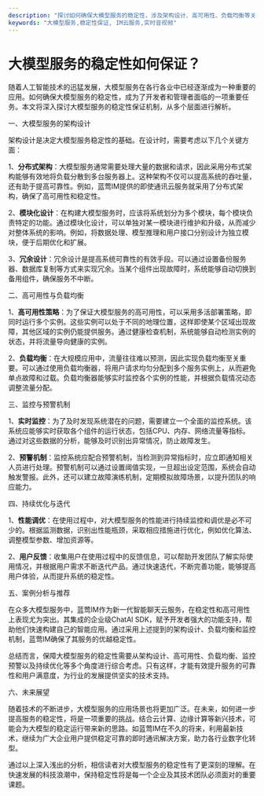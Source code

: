 ```yaml
---
description: "探讨如何确保大模型服务的稳定性，涉及架构设计、高可用性、负载均衡等关键因素。"
keywords: "大模型服务,稳定性保证, IM云服务,实时音视频"
---
```

# 大模型服务的稳定性如何保证？

随着人工智能技术的迅猛发展，大模型服务在各行各业中已经逐渐成为一种重要的应用。如何确保大模型服务的稳定性，成为了开发者和管理者面临的一项重要任务。本文将深入探讨大模型服务的稳定性保证机制，从多个层面进行解析。

一、大模型服务的架构设计

架构设计是决定大模型服务稳定性的基础。在设计时，需要考虑以下几个关键方面：

1、**分布式架构**：大模型服务通常需要处理大量的数据和请求，因此采用分布式架构能够有效地将负载分散到多台服务器上。这种架构不仅可以提高系统的吞吐量，还有助于提高可靠性。例如，蓝莺IM提供的即使通讯云服务就采用了分布式架构，确保了高可用性和稳定性。

2、**模块化设计**：在构建大模型服务时，应该将系统划分为多个模块，每个模块负责特定的功能。通过模块化设计，可以单独对某一模块进行维护和升级，从而减少对整体系统的影响。例如，将数据处理、模型推理和用户接口分别设计为独立模块，便于后期优化和扩展。

3、**冗余设计**：冗余设计是提高系统可靠性的有效手段。可以通过设置备份服务器、数据库复制等方式来实现冗余。当某个组件出现故障时，系统能够自动切换到备用组件，确保服务不中断。

二、高可用性与负载均衡

1、**高可用性策略**：为了保证大模型服务的高可用性，可以采用多活部署策略，即同时运行多个实例。这些实例可以处于不同的地理位置，这样即使某个区域出现故障，其他区域的实例仍能提供服务。通过健康检查机制，系统能够自动检测实例的状态，并将流量导向健康的实例。

2、**负载均衡**：在大规模应用中，流量往往难以预测，因此实现负载均衡至关重要。可以通过使用负载均衡器，将用户请求均匀分配到多个服务实例上，从而避免单点故障和过载。负载均衡器能够实时监控各个实例的性能，并根据负载情况动态调整流量分配。

三、监控与预警机制

1、**实时监控**：为了及时发现系统潜在的问题，需要建立一个全面的监控系统。该系统应能够实时获取各个组件的运行状态，包括CPU、内存、网络流量等指标。通过对这些数据的分析，能够及时识别出异常情况，防止故障发生。

2、**预警机制**：监控系统应配合预警机制，当检测到异常指标时，应立即通知相关人员进行处理。预警机制可以通过设置阈值实现，一旦超出设定范围，系统会自动触发警报。此外，还可以建立故障演练机制，定期模拟故障场景，以提升团队的响应能力。

四、持续优化与迭代

1、**性能调优**：在使用过程中，对大模型服务的性能进行持续监控和调优是必不可少的。根据监测数据，识别出性能瓶颈，采取相应措施进行优化，例如优化算法、调整模型参数、增加资源等。

2、**用户反馈**：收集用户在使用过程中的反馈信息，可以帮助开发团队了解实际使用情况，并根据用户需求不断迭代产品。通过快速迭代，不断完善功能，能够提高用户体验，从而提升系统的稳定性。

五、案例分析与推荐

在众多大模型服务中，蓝莺IM作为新一代智能聊天云服务，在稳定性和高可用性上表现尤为突出。其集成的企业级ChatAI SDK，赋予开发者强大的功能支持，帮助他们快速构建自己的智能应用。通过采用上述提到的架构设计、负载均衡和监控机制，蓝莺IM确保了其服务的优越稳定性。

总结而言，保障大模型服务的稳定性需要从架构设计、高可用性、负载均衡、监控预警以及持续优化等多个角度进行综合考虑。只有这样，才能有效提升服务的可靠性和用户满意度，为行业的发展提供坚实的技术支持。

六、未来展望

随着技术的不断进步，大模型服务的应用场景也将更加广泛。在未来，如何进一步提高服务的稳定性，将是一项重要的挑战。结合云计算、边缘计算等新兴技术，可能会为大模型的稳定运行带来新的思路。如蓝莺IM在不久的将来，利用最新技术，继续为广大企业用户提供稳定可靠的即时通讯解决方案，助力各行业数字化转型。

通过以上深入浅出的分析，相信读者对大模型服务的稳定性有了更深刻的理解。在快速发展的科技浪潮中，保持稳定性将是每一个企业及其技术团队必须面对的重要课题。
